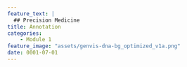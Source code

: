 ```yaml
---
feature_text: |
  ## Precision Medicine
title: Annotation
categories:
    - Module 1
feature_image: "assets/genvis-dna-bg_optimized_v1a.png"
date: 0001-07-01
---
```



